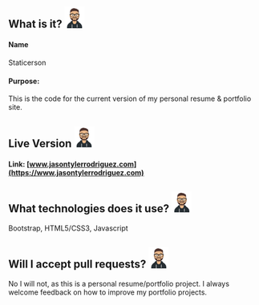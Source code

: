 
## What is it? <img src="./static/myThemes/sympyTheme/img/avatarTransparent.png" width="40" />

#### Name 
Staticerson
#### Purpose:
This is the code for the current version of my personal resume & portfolio site.

## Live Version <img src="./static/myThemes/sympyTheme/img/avatarTransparent.png" width="40" />
#### Link: [www.jasontylerrodriguez.com](https://www.jasontylerrodriguez.com)

## What technologies does it use? <img src="./static/myThemes/sympyTheme/img/avatarTransparent.png" width="40" />
Bootstrap, HTML5/CSS3, Javascript

## Will I accept pull requests? <img src="./static/myThemes/sympyTheme/img/avatarTransparent.png" width="40" />
No I will not, as this is a personal resume/portfolio project. I always welcome feedback on how to improve my portfolio projects.


